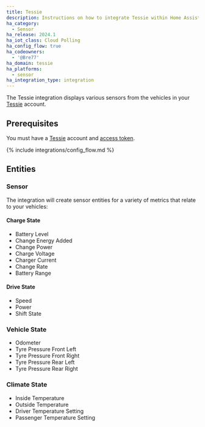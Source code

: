 ```yaml
---
title: Tessie
description: Instructions on how to integrate Tessie within Home Assistant.
ha_category:
  - Sensor
ha_release: 2024.1
ha_iot_class: Cloud Polling
ha_config_flow: true
ha_codeowners:
  - '@Bre77'
ha_domain: tessie
ha_platforms:
  - sensor
ha_integration_type: integration
---
```


The Tessie integration displays various sensors from the vehicles in your [Tessie](https://my.tessie.com/) account.

## Prerequisites

You must have a [Tessie](https://my.tessie.com/) account and [access token](https://my.tessie.com/settings/api).

{% include integrations/config_flow.md %}

## Entities

### Sensor

The integration will create sensor entities for a variety of metrics that relate to your vehicles:

#### Charge State
- Battery Level
- Change Energy Added
- Change Power
- Charge Voltage
- Charger Current
- Change Rate
- Battery Range

#### Drive State
- Speed
- Power
- Shift State

### Vehicle State
- Odometer
- Tyre Pressure Front Left
- Tyre Pressure Front Right
- Tyre Pressure Rear Left
- Tyre Pressure Rear Right

### Climate State
- Inside Temperature
- Outside Temperature
- Driver Temperature Setting
- Passenger Temperature Setting